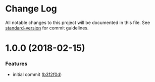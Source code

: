 # Change Log

All notable changes to this project will be documented in this file. See [standard-version](https://github.com/conventional-changelog/standard-version) for commit guidelines.

<a name="1.0.0"></a>
# 1.0.0 (2018-02-15)


### Features

* initial commit ([b3f2f0d](https://github.com/ungoldman/isc-license/commit/b3f2f0d))

